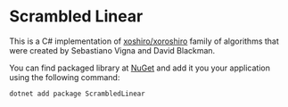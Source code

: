 Scrambled Linear
================

This is a C# implementation of [xoshiro/xoroshiro](http://prng.di.unimi.it/)
family of algorithms that were created by Sebastiano Vigna and David
Blackman.

You can find packaged library at [NuGet][nuget] and add it you your application
using the following command:

    dotnet add package ScrambledLinear



[nuget]: https://www.nuget.org/packages/ScrambledLinear/
